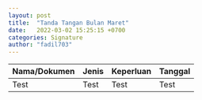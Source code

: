```yaml
---
layout: post
title:  "Tanda Tangan Bulan Maret"
date:   2022-03-02 15:25:15 +0700
categories: Signature
author: "fadil703"
---
```


| Nama/Dokumen | Jenis | Keperluan | Tanggal |
| ------ | ------ | ------ | ------ |
| Test | Test | Test | Test |